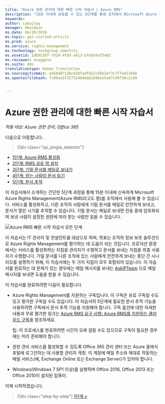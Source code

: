 ```yaml
---
title: "Azure 권한 관리에 대한 빠른 시작 자습서 | Azure RMS"
description: "15분 이내에 완료할 수 있는 5단계를 통해 조직에서 Microsoft Azure 권한 관리 사용을 빠르게 시작하는 방법을 확인할 수 있는 자습서 소개입니다."
keywords: 
author: cabailey
manager: mbaldwin
ms.date: 04/28/2016
ms.topic: get-started-article
ms.prod: azure
ms.service: rights-management
ms.technology: techgroup-identity
ms.assetid: 1db923bf-7d19-4fdd-a413-bfeb58af5e03
ms.reviewer: esaggese
ms.suite: ems
translationtype: Human Translation
ms.sourcegitcommit: ed50d87138c428fadfd22cd5b3ef3c7f7e421848
ms.openlocfilehash: 7c89aa5f31732464dab2b90a25ad7c50f36c2c99


---
```


# Azure 권한 관리에 대한 빠른 시작 자습서

*적용 대상: Azure 권한 관리, Office 365*

다음으로 이동합니다. 
> [!div class="op_single_selector"]
- [1단계: Azure RMS 활성화](tutorial-step1.md)
- [2단계: RMS 공유 앱 설치](tutorial-step2.md)
- [3단계: 기밀 문서를 메일로 보내기](tutorial-step3.md)
- [4단계: 받는 사람이 문서 읽기](tutorial-step4.md)
- [5단계: 문서 추적](tutorial-step5.md)

이 자습서에서 소개하는 간단한 5단계 과정을 통해 15분 이내에 신속하게 Microsoft Azure Rights Management(Azure RMS라고도 함)를 조직에서 사용해 볼 수 있습니다. 서비스를 활성화하고, 다른 조직의 사람에게 기밀 문서를 메일로 안전하게 보내고, 문서가 열린 시기를 추적할 수 있습니다. 기밀 문서는 메일로 보내면 전송 중에 암호화되며 보낸 사람이 설정한 권한에 따라 받는 사람만 읽을 수 있습니다.

![Azure RMS 빠른 시작 자습서 모든 단계](../media/AzRMS_QuickStartStepsAll.PNG)

이 자습서는 IT 관리자 및 컨설턴트를 대상으로 하며, 목표는 조직의 정보 보호 솔루션으로 Azure Rights Management를 평가하는 데 도움이 되는 것입니다. 프로덕션 환경에서는 서비스를 활성화하는 지침을 관리자가 수행하고 문서를 보내는 지침을 최종 사용자가 수행합니다. 기밀 문서를 다른 조직에 있는 사람에게 안전하게 보내는 종단 간 시나리오를 설명하기 위해, 이 자습서에는 두 가지 지침이 모두 포함되어 있습니다. 이 자습서를 완료하는 데 문제가 있는 경우에는 메일 메시지를 보내는 [AskIPTeam](mailto:askipteam@microsoft.com?subject=Having%20problems%20with%20the%20Quick%20Start%20tutorial) 으로 메일 메시지를 보내면 도움을 받을 수 있습니다.

이 자습서를 완료하려면 다음이 필요합니다.

-   Azure Rights Management를 지원하는 구독입니다. 이 구독은 유료 구독일 수도 있고 평가판 구독일 수도 있습니다. 이 자습서의 5단계에 필요한 문서 추적 기능을 사용하려면 구독에서 문서 추적 기능을 지원해야 합니다. 구독 옵션에 대한 자세한 내용과 무료 평가판 링크는 [Azure RMS 요구 사항: Azure RMS를 지원하는 클라우드 구독](requirements-subscriptions.md)을 참조하세요.

    팁: 이 프로세스를 완료하려면 시간이 오래 걸릴 수도 있으므로 구독이 필요한 경우에는 미리 준비해야 합니다.

-   권한 관리 서비스를 활성화할 수 있도록 Office 365 관리 센터 또는 Azure 클래식 포털에 로그인하는 데 사용할 관리자 계정. 이 계정에 메일 주소와 제대로 작동하는 메일 서비스(예, Exchange Online 또는 Exchange Server)가 있어야 합니다.

-   Windows(Windows 7 SP1 이상)를 실행하며 Office 2016, Office 2013 또는 Office 2010이 설치된 컴퓨터.

이제 시작하겠습니다.

>[!div class="step-by-step"]
[1단계 »](tutorial-step1.md)






<!--HONumber=Jun16_HO4-->


